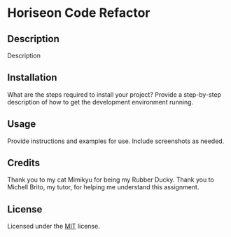 # Horiseon Code Refactor

## Description 

Description


## Installation

What are the steps required to install your project? Provide a step-by-step description of how to get the development environment running.


## Usage 

Provide instructions and examples for use. Include screenshots as needed. 


## Credits

Thank you to my cat Mimikyu for being my Rubber Ducky.
Thank you to Michell Brito, my tutor, for helping me understand this assignment.


## License

Licensed under the [MIT](LICENSE.txt) license.